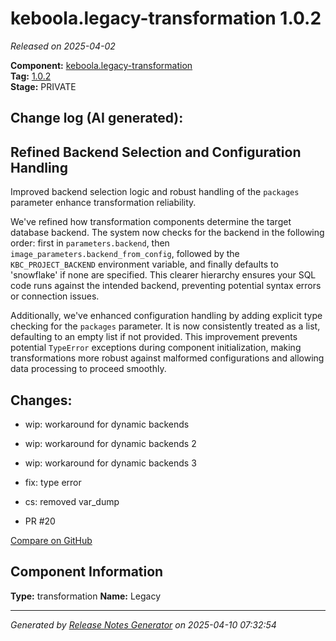 #  keboola.legacy-transformation 1.0.2

_Released on 2025-04-02_

**Component:** [keboola.legacy-transformation](https://github.com/keboola/legacy-transformation-component)  
**Tag:** [1.0.2](https://github.com/keboola/legacy-transformation-component/releases/tag/1.0.2)  
**Stage:** PRIVATE


## Change log (AI generated):
## Refined Backend Selection and Configuration Handling
Improved backend selection logic and robust handling of the `packages` parameter enhance transformation reliability.

We've refined how transformation components determine the target database backend. The system now checks for the backend in the following order: first in `parameters.backend`, then `image_parameters.backend_from_config`, followed by the `KBC_PROJECT_BACKEND` environment variable, and finally defaults to 'snowflake' if none are specified. This clearer hierarchy ensures your SQL code runs against the intended backend, preventing potential syntax errors or connection issues.

Additionally, we've enhanced configuration handling by adding explicit type checking for the `packages` parameter. It is now consistently treated as a list, defaulting to an empty list if not provided. This improvement prevents potential `TypeError` exceptions during component initialization, making transformations more robust against malformed configurations and allowing data processing to proceed smoothly.



## Changes:



- wip: workaround for dynamic backends 




- wip: workaround for dynamic backends 2 




- wip: workaround for dynamic backends 3 




- fix: type error 




- cs: removed var_dump 




- PR #20 



[Compare on GitHub](https://github.com/keboola/legacy-transformation-component/compare/1.0.1...1.0.2)



## Component Information
**Type:** transformation
**Name:** Legacy




---
_Generated by [Release Notes Generator](https://github.com/keboola/release-notes-generator)
on 2025-04-10 07:32:54_